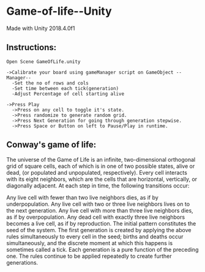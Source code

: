 # Game-of-life--Unity
Made with Unity 2018.4.0f1

## Instructions:
```
Open Scene GameOfLife.unity
  
->Calibrate your board using gameManager script on GameObject --Manager--
  -Set the no of rows and cols
  -Set time between each tick(generation)
  -Adjust Percentage of cell starting alive
  
->Press Play
  ->Press on any cell to toggle it's state.
  ->Press randomize to generate random grid.
  ->Press Next Generation for going through generation stepwise.
  ->Press Space or Button on left to Pause/Play in runtime.
```
## Conway's game of life:

The universe of the Game of Life is an infinite, two-dimensional orthogonal grid of square cells, each of which is in one of two possible states, alive or dead, (or populated and unpopulated, respectively). Every cell interacts with its eight neighbors, which are the cells that are horizontal, vertically, or diagonally adjacent. At each step in time, the following transitions occur:

Any live cell with fewer than two live neighbors dies, as if by underpopulation.
Any live cell with two or three live neighbors lives on to the next generation.
Any live cell with more than three live neighbors dies, as if by overpopulation.
Any dead cell with exactly three live neighbors becomes a live cell, as if by reproduction.
The initial pattern constitutes the seed of the system. The first generation is created by applying the above rules simultaneously to every cell in the seed; births and deaths occur simultaneously, and the discrete moment at which this happens is sometimes called a tick. Each generation is a pure function of the preceding one. The rules continue to be applied repeatedly to create further generations.

